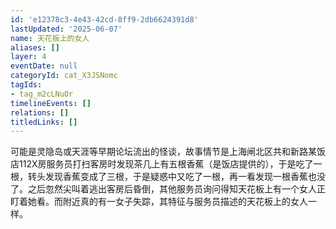 ```yaml
---
id: 'e12378c3-4e43-42cd-8ff9-2db6624391d8'
lastUpdated: '2025-06-07'
name: 天花板上的女人
aliases: []
layer: 4
eventDate: null
categoryId: cat_X3JSNomc
tagIds:
- tag_m2cLNuOr
timelineEvents: []
relations: []
titledLinks: []
---
```

可能是灵隐岛或天涯等早期论坛流出的怪谈，故事情节是上海闸北区共和新路某饭店112X房服务员打扫客房时发现茶几上有五根香蕉（是饭店提供的），于是吃了一根，转头发现香蕉变成了三根，于是疑惑中又吃了一根，再一看发现一根香蕉也没了。之后忽然尖叫着逃出客房后昏倒，其他服务员询问得知天花板上有一个女人正盯着她看。而附近真的有一女子失踪，其特征与服务员描述的天花板上的女人一样。

